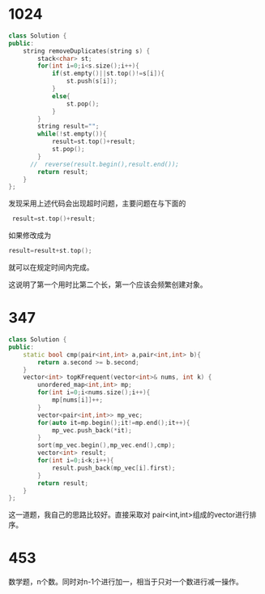 # 1024

```c++
class Solution {
public:
    string removeDuplicates(string s) {
        stack<char> st;
        for(int i=0;i<s.size();i++){
            if(st.empty()||st.top()!=s[i]){
                st.push(s[i]);
            }
            else{
                st.pop();
            }
        }
        string result="";
        while(!st.empty()){
            result=st.top()+result;
            st.pop();
        }
      //  reverse(result.begin(),result.end());
        return result;
    }
};
```

发现采用上述代码会出现超时问题，主要问题在与下面的

```cpp
 result=st.top()+result;
```

如果修改成为

```cpp
result=result+st.top();
```

就可以在规定时间内完成。

这说明了第一个用时比第二个长，第一个应该会频繁创建对象。

# 347

```c++
class Solution {
public:
    static bool cmp(pair<int,int> a,pair<int,int> b){
        return a.second >= b.second;
    }
    vector<int> topKFrequent(vector<int>& nums, int k) {
        unordered_map<int,int> mp;
        for(int i=0;i<nums.size();i++){
            mp[nums[i]]++;
        }
        vector<pair<int,int>> mp_vec;
        for(auto it=mp.begin();it!=mp.end();it++){
            mp_vec.push_back(*it);
        }
        sort(mp_vec.begin(),mp_vec.end(),cmp);
        vector<int> result;
        for(int i=0;i<k;i++){
            result.push_back(mp_vec[i].first);
        }
        return result;
    }
};
```

这一道题，我自己的思路比较好。直接采取对 pair<int,int>组成的vector进行排序。

# 453

数学题，n个数。同时对n-1个进行加一，相当于只对一个数进行减一操作。